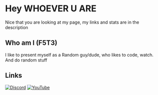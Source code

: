 # Hey WHOEVER U ARE
Nice that you are looking at my page, my links and stats are in the description
## Who am I (F5T3)
I like to present myself as a Random guy/dude, who likes to code, watch. And do random stuff

## Links
<span style="size: 12px;">[![Discord](https://user-images.githubusercontent.com/74038190/235294015-47144047-25ab-417c-af1b-6746820a20ff.gif)]()
[![YouTube](https://user-images.githubusercontent.com/74038190/235294007-de441046-823e-4eff-89bf-d4df52858b65.gif)](https://www.youtube.com/@MasklessFate)
